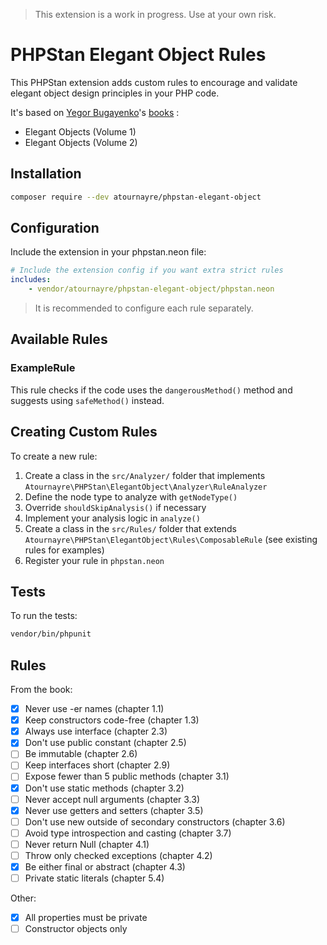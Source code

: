 > This extension is a work in progress. Use at your own risk.

# PHPStan Elegant Object Rules

This PHPStan extension adds custom rules to encourage and validate elegant object design principles in your PHP code.

It's based on [Yegor Bugayenko](https://github.com/yegor256)'s [books](https://www.yegor256.com/books.html) :
- Elegant Objects (Volume 1)
- Elegant Objects (Volume 2)

## Installation

```bash
composer require --dev atournayre/phpstan-elegant-object
```

## Configuration

Include the extension in your phpstan.neon file:

```yaml
# Include the extension config if you want extra strict rules
includes:
    - vendor/atournayre/phpstan-elegant-object/phpstan.neon
```

> It is recommended to configure each rule separately.

## Available Rules

### ExampleRule

This rule checks if the code uses the `dangerousMethod()` method and suggests using `safeMethod()` instead.

## Creating Custom Rules

To create a new rule:

1. Create a class in the `src/Analyzer/` folder that implements `Atournayre\PHPStan\ElegantObject\Analyzer\RuleAnalyzer`
2. Define the node type to analyze with `getNodeType()`
3. Override `shouldSkipAnalysis()` if necessary
4. Implement your analysis logic in `analyze()`
5. Create a class in the `src/Rules/` folder that extends `Atournayre\PHPStan\ElegantObject\Rules\ComposableRule` (see existing rules for examples)
6. Register your rule in `phpstan.neon`

## Tests

To run the tests:

```bash
vendor/bin/phpunit
```

## Rules

From the book:
- [x] Never use -er names (chapter 1.1)
- [x] Keep constructors code-free (chapter 1.3)
- [x] Always use interface (chapter 2.3)
- [x] Don't use public constant (chapter 2.5)
- [ ] Be immutable (chapter 2.6)
- [ ] Keep interfaces short (chapter 2.9)
- [ ] Expose fewer than 5 public methods (chapter 3.1)
- [x] Don't use static methods (chapter 3.2)
- [ ] Never accept null arguments (chapter 3.3)
- [x] Never use getters and setters (chapter 3.5)
- [ ] Don't use new outside of secondary constructors (chapter 3.6)
- [ ] Avoid type introspection and casting (chapter 3.7)
- [ ] Never return Null (chapter 4.1)
- [ ] Throw only checked exceptions (chapter 4.2)
- [x] Be either final or abstract (chapter 4.3)
- [ ] Private static literals (chapter 5.4)

Other:
- [x] All properties must be private
- [ ] Constructor objects only
